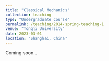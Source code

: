 ```yaml
---
title: "Classical Mechanics"
collection: teaching
type: "Undergraduate course"
permalink: /teaching/2014-spring-teaching-1
venue: "Tongji University"
date: 2023-03-01
location: "Shanghai, China"
---
```


Coming soon...
